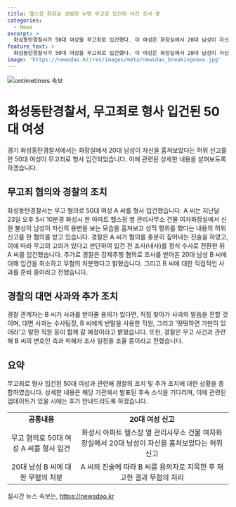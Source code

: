 ```yaml
---
title: 헬스장 화장실 성범죄 누명 무고로 입건된 사건 조사 중
categories:
  - News
excerpt: >
  화성동탄경찰서가 50대 여성을 무고죄로 입건했다. 이 여성은 화장실에서 20대 남성이 자신을 훔쳐보고 성적 행위를 한 것으로 주장했지만, CCTV 영상을 토대로 20대 남성이 범인이 아니라는 사실이 밝혀졌다. 경찰은 허위신고 혐의로 여성을 입건하고, 20대 남성에 대한 강제추행 혐의는 무혐의로 처리했다. 추가로 경찰은 20대 남성에게 직접 사과할 계획이며, 무고 사건과 관련한 조사 일정을 조율 중이다.
feature_text: >
  화성동탄경찰서가 50대 여성을 무고죄로 입건했다. 이 여성은 화장실에서 20대 남성이 자신을 훔쳐보고 성적 행위를 한 것으로 주장했지만, CCTV 영상을 토대로 20대 남성이 범인이 아니라는 사실이 밝혀졌다. 경찰은 허위신고 혐의로 여성을 입건하고, 20대 남성에 대한 강제추행 혐의는 무혐의로 처리했다. 추가로 경찰은 20대 남성에게 직접 사과할 계획이며, 무고 사건과 관련한 조사 일정을 조율 중이다.
image: 'https://newsdao.kr/res/images/meta/newsdao_breakingnews.jpg'
---
```


<p><img src="https://newsdao.kr/res/images/meta/newsdao_breakingnews.jpg" alt="ontimetimes 속보" /></p>

<h1>화성동탄경찰서, 무고죄로 형사 입건된 50대 여성</h1>

<p data-ke-size="size16">경기 화성동탄경찰서에서는 화장실에서 20대 남성이 자신을 훔쳐보았다는 허위 신고를 한 50대 여성이 무고죄로 형사 입건되었습니다. 이에 관련된 상세한 내용을 살펴보도록 하겠습니다.</p>

<h2 data-ke-size="size26">무고죄 혐의와 경찰의 조치</h2>

<p data-ke-size="size16">화성동탄경찰서는 무고 혐의로 50대 여성 A 씨를 형사 입건했습니다. A 씨는 지난달 23일 오후 5시 10분경 화성시 한 아파트 헬스장 옆 관리사무소 건물 여자화장실에서 신원 불상의 남성이 자신의 용변을 보는 모습을 훔쳐보고 성적 행위를 했다는 내용의 허위 신고를 한 혐의를 받고 있습니다. 경찰은 A 씨가 혐의를 충분히 짚어내는 진술을 하였고, 이에 따라 무고의 고의가 있다고 판단하여 입건 전 조사(내사)를 정식 수사로 전환한 뒤 A 씨를 입건했습니다. 추가로 경찰은 강제추행 혐의로 조사를 받아온 20대 남성 B 씨에 대해 입건을 취소하고 무혐의 처분했다고 밝혔습니다. 그리고 B 씨에 대한 직접적인 사과를 준비 중이라고 전했습니다.</p>

<h2 data-ke-size="size26">경찰의 대면 사과와 추가 조치</h2>

<p data-ke-size="size16">경찰 관계자는 B 씨가 사과를 받아줄 용의가 있다면, 직접 찾아가 사과의 말씀을 전할 것이며, 대면 사과는 수사팀장, B 씨에게 반말을 사용한 직원, 그리고 '떳떳하면 가만히 있어라'고 말한 직원 등이 함께 갈 예정이라고 밝혔습니다. 또한, 경찰은 무고 사건과 관련해 B 씨의 변호인 측과 피해자 조사 일정을 조율 중이라고 전했습니다.</p>

<h2 data-ke-size="size26">요약</h2>

<p data-ke-size="size16">무고죄로 형사 입건된 50대 여성과 관련해 경찰의 조치 및 추가 조치에 대한 상황을 종합하였습니다. 상세한 내용은 해당 기관에서 발표된 후속 소식을 기다리며, 이에 관련된 업데이트가 있을 시에는 추가 안내드리도록 하겠습니다.</p>

<table style="width: 100%;" data-ke-style="style12">
<tbody>
<tr>
<td style="text-align: center; height: 17px;"><b>공통내용</b></td>
<td style="text-align: center; height: 17px;"><b>20대 여성 신고</b></td>
</tr>
<tr>
<td style="text-align: center; height: 17px;">무고 혐의로 50대 여성 A 씨를 형사 입건</td>
<td style="text-align: center; height: 17px;">화성시 아파트 헬스장 옆 관리사무소 건물 여자화장실에서 20대 남성이 자신을 훔쳐보았다는 허위 신고</td>
</tr>
<tr>
<td style="text-align: center; height: 17px;">20대 남성 B 씨에 대한 무혐의 처분</td>
<td style="text-align: center; height: 17px;">A 씨의 진술에 따라 B 씨를 용의자로 지목한 후 재고한 결과 무혐의 처리</td>
</tr>
</tbody>
</table>
실시간 뉴스 속보는, <a href="https://newsdao.kr" rel="dofollow">https://newsdao.kr</a>


